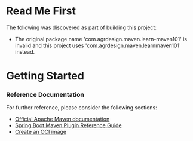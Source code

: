 # Read Me First
The following was discovered as part of building this project:

* The original package name 'com.agrdesign.maven.learn-maven101' is invalid and this project uses 'com.agrdesign.maven.learnmaven101' instead.

# Getting Started

### Reference Documentation
For further reference, please consider the following sections:

* [Official Apache Maven documentation](https://maven.apache.org/guides/index.html)
* [Spring Boot Maven Plugin Reference Guide](https://docs.spring.io/spring-boot/docs/3.2.4/maven-plugin/reference/html/)
* [Create an OCI image](https://docs.spring.io/spring-boot/docs/3.2.4/maven-plugin/reference/html/#build-image)

